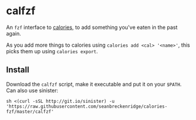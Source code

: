 # calfzf

An `fzf` interface to [calories](https://github.com/zupzup/calories), to add something you've eaten in the past again.

As you add more things to calories using `calories add <cal> '<name>'`, this picks them up using `calories export`.

## Install

Download the `calfzf` script, make it executable and put it on your `$PATH`. Can also use sinister:

`sh <(curl -sSL http://git.io/sinister) -u 'https://raw.githubusercontent.com/seanbreckenridge/calories-fzf/master/calfzf'`
